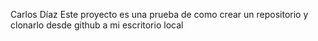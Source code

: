 Carlos Díaz
Este proyecto es una prueba de como crear un repositorio y clonarlo desde github a mi escritorio local
